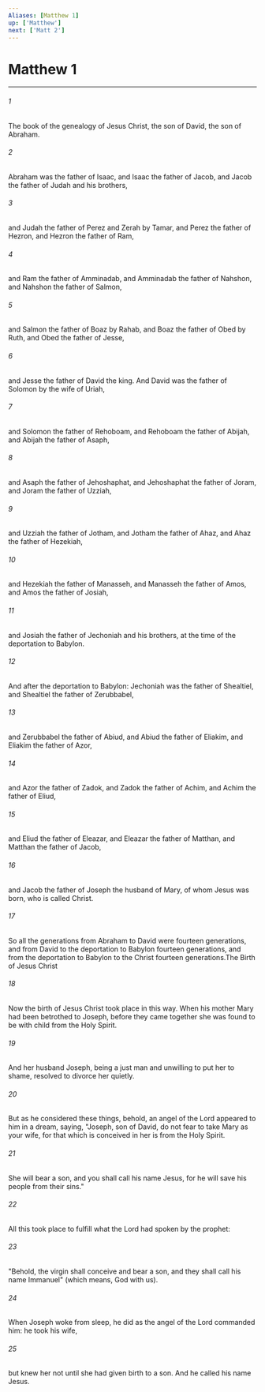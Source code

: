 ```yaml
---
Aliases: [Matthew 1]
up: ['Matthew']
next: ['Matt 2']
---
```

# Matthew 1

***

 

###### 1 
The book of the genealogy of Jesus Christ, the son of David, the son of Abraham.
 
 

###### 2 
Abraham was the father of Isaac, and Isaac the father of Jacob, and Jacob the father of Judah and his brothers, 
 

###### 3 
and Judah the father of Perez and Zerah by Tamar, and Perez the father of Hezron, and Hezron the father of Ram, 
 

###### 4 
and Ram the father of Amminadab, and Amminadab the father of Nahshon, and Nahshon the father of Salmon, 
 

###### 5 
and Salmon the father of Boaz by Rahab, and Boaz the father of Obed by Ruth, and Obed the father of Jesse, 
 

###### 6 
and Jesse the father of David the king.
 And David was the father of Solomon by the wife of Uriah, 
 

###### 7 
and Solomon the father of Rehoboam, and Rehoboam the father of Abijah, and Abijah the father of Asaph, 
 

###### 8 
and Asaph the father of Jehoshaphat, and Jehoshaphat the father of Joram, and Joram the father of Uzziah, 
 

###### 9 
and Uzziah the father of Jotham, and Jotham the father of Ahaz, and Ahaz the father of Hezekiah, 
 

###### 10 
and Hezekiah the father of Manasseh, and Manasseh the father of Amos, and Amos the father of Josiah, 
 

###### 11 
and Josiah the father of Jechoniah and his brothers, at the time of the deportation to Babylon.
 
 

###### 12 
And after the deportation to Babylon: Jechoniah was the father of Shealtiel, and Shealtiel the father of Zerubbabel, 
 

###### 13 
and Zerubbabel the father of Abiud, and Abiud the father of Eliakim, and Eliakim the father of Azor, 
 

###### 14 
and Azor the father of Zadok, and Zadok the father of Achim, and Achim the father of Eliud, 
 

###### 15 
and Eliud the father of Eleazar, and Eleazar the father of Matthan, and Matthan the father of Jacob, 
 

###### 16 
and Jacob the father of Joseph the husband of Mary, of whom Jesus was born, who is called Christ.
 
 

###### 17 
So all the generations from Abraham to David were fourteen generations, and from David to the deportation to Babylon fourteen generations, and from the deportation to Babylon to the Christ fourteen generations.The Birth of Jesus Christ
 
 

###### 18 
Now the birth of Jesus Christ took place in this way. When his mother Mary had been betrothed to Joseph, before they came together she was found to be with child from the Holy Spirit. 
 

###### 19 
And her husband Joseph, being a just man and unwilling to put her to shame, resolved to divorce her quietly. 
 

###### 20 
But as he considered these things, behold, an angel of the Lord appeared to him in a dream, saying, "Joseph, son of David, do not fear to take Mary as your wife, for that which is conceived in her is from the Holy Spirit. 
 

###### 21 
She will bear a son, and you shall call his name Jesus, for he will save his people from their sins." 
 

###### 22 
All this took place to fulfill what the Lord had spoken by the prophet:
 
 

###### 23 
"Behold, the virgin shall conceive and bear a son, 
 and they shall call his name Immanuel"
 (which means, God with us). 
 

###### 24 
When Joseph woke from sleep, he did as the angel of the Lord commanded him: he took his wife, 
 

###### 25 
but knew her not until she had given birth to a son. And he called his name Jesus.
 
